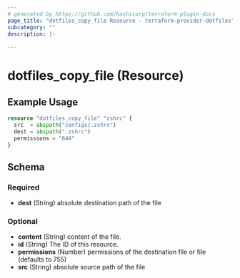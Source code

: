 ```yaml
---
# generated by https://github.com/hashicorp/terraform-plugin-docs
page_title: "dotfiles_copy_file Resource - terraform-provider-dotfiles"
subcategory: ""
description: |-
  
---
```


# dotfiles_copy_file (Resource)



## Example Usage

```terraform
resource "dotfiles_copy_file" "zshrc" {
  src  = abspath("configs/.zshrc")
  dest = abspath(".zshrc")
  permissions = "644"
}
```

<!-- schema generated by tfplugindocs -->
## Schema

### Required

- **dest** (String) absolute destination path of the file

### Optional

- **content** (String) content of the file.
- **id** (String) The ID of this resource.
- **permissions** (Number) permissions of the destination file or file (defaults to 755)
- **src** (String) absolute source path of the file


